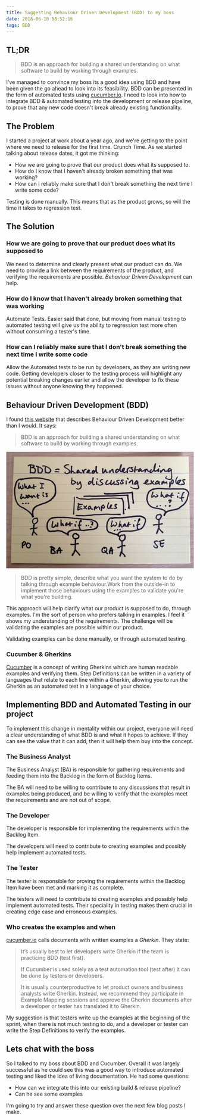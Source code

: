 ```yaml
---
title: Suggesting Behaviour Driven Development (BDD) to my boss
date: 2018-06-10 08:52:16
tags: BDD
---
```


## TL;DR

> BDD is an approach for building a shared understanding on what software to build by working through examples.

I've managed to convince my boss its a good idea using BDD and have been given the go ahead to look into its feasibility.  BDD can be presented in the form of automated tests using [cucumber.io](https://docs.cucumber.io/). I need to look into how to integrate BDD & automated testing into the development or release pipeline, to prove that any new code doesn't break already existing functionality.

## The Problem

I started a project at work about a year ago, and we're getting to the point where we need to release for the first time.  Crunch Time.  As we started talking about release dates, it got me thinking:

- How we are going to prove that our product does what its supposed to.  
- How do I know that I haven't already broken something that was working?  
- How can I reliably make sure that I don't break something the next time I write some code?  

Testing is done manually.  This means that as the product grows, so will the time it takes to regression test.

## The Solution

### How we are going to prove that our product does what its supposed to

We need to determine and clearly present what our product can do.  We need to provide a link between the requirements of the product, and verifying the requirements are possible.  *Behaviour Driven Development* can help.

### How do I know that I haven't already broken something that was working

Automate Tests.  Easier said that done, but moving from manual testing to automated testing will give us the ability to regression test more often without consuming a tester's time.

### How can I reliably make sure that I don't break something the next time I write some code

Allow the Automated tests to be run by developers, as they are writing new code.  Getting developers closer to the testing process will highlight any potential breaking changes earlier and allow the developer to fix these issues without anyone knowing they happened.

## Behaviour Driven Development (BDD)

I found [this website](http://agilecoach.typepad.com/agile-coaching/2012/03/bdd-in-a-nutshell.html) that describes Behaviour Driven Development better than I would.  It says:

> BDD is an approach for building a shared understanding on what software to build by working through examples.

![BDD Overview](../images/bdd-overview.jpg)

> BDD is pretty simple, describe what you want the system to do by talking through example behaviour.Work from the outside-in to implement those behaviours using the examples to validate you're what you're building.

This approach will help clarify what our product is supposed to do, through examples.  I'm the sort of person who prefers talking in examples.  I feel it shows my understanding of the requirements.  The challenge will be validating the examples are possible within our product.

Validating examples can be done manually, or through automated testing.

### Cucumber & Gherkins

[Cucumber](https://docs.cucumber.io) is a concept of writing Gherkins which are human readable examples and verifying them.  Step Definitions can be written in a variety of languages that relate to each line within a Gherkin, allowing you to run the Gherkin as an automated test in a language of your choice.

## Implementing BDD and Automated Testing in our project

To implement this change in mentality within our project, everyone will need a clear understanding of what BDD is and what it hopes to achieve.  If they can see the value that it can add, then it will help them buy into the concept.  

### The Business Analyst

The Business Analyst (BA) is responsible for gathering requirements and feeding them into the Backlog in the form of Backlog Items.

The BA will need to be willing to contribute to any discussions that result in examples being produced, and be willing to verify that the examples meet the requirements and are not out of scope.  

### The Developer

The developer is responsible for implementing the requirements within the Backlog Item.

The developers will need to contribute to creating examples and possibly help implement automated tests.

### The Tester

The tester is responsible for proving the requirements within the Backlog Item have been met and marking it as complete.

The testers will need to contribute to creating examples and possibly help implement automated tests.  Their speciality in testing makes them crucial in creating edge case and erroneous examples.

### Who creates the examples and when

[cucumber.io](https://docs.cucumber.io/guides/overview/) calls documents with written examples a *Gherkin*. They state:

>It’s usually best to let developers write Gherkin if the team is practicing BDD (test first).
>
>If Cucumber is used solely as a test automation tool (test after) it can be done by testers or developers.
>
>It is usually counterproductive to let product owners and business analysts write Gherkin. Instead, we recommend they participate in Example Mapping sessions and approve the Gherkin documents after a developer or tester has translated it to Gherkin.

My suggestion is that testers write up the examples at the beginning of the sprint, when there is not much testing to do, and a developer or tester can write the Step Definitions to verify the examples.

## Lets chat with the boss

So I talked to my boss about BDD and Cucumber.  Overall it was largely successful as he could see this was a good way to introduce automated testing and liked the idea of living documentation. He had some questions:

- How can we integrate this into our existing build & release pipeline?
- Can he see some examples

I'm going to try and answer these question over the next few blog posts I make.